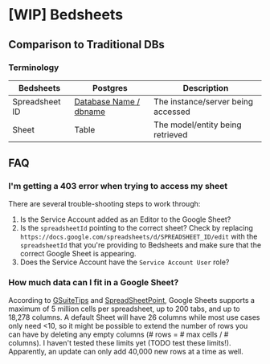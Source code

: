 # \[WIP\] Bedsheets

## Comparison to Traditional DBs

### Terminology

| Bedsheets      | Postgres                                                                                  | Description                        |
| -------------- | ----------------------------------------------------------------------------------------- | ---------------------------------- |
| Spreadsheet ID | [Database Name / dbname](https://www.postgresql.org/docs/9.2/libpq-connect.html#AEN38680) | The instance/server being accessed |
| Sheet          | Table                                                                                     | The model/entity being retrieved   |

## FAQ

### I'm getting a 403 error when trying to access my sheet

There are several trouble-shooting steps to work through:

1. Is the Service Account added as an Editor to the Google Sheet?
2. Is the `spreadsheetId` pointing to the correct sheet? Check by replacing `https://docs.google.com/spreadsheets/d/SPREADSHEET_ID/edit` with the `spreadsheetId` that you're providing to Bedsheets and make sure that the correct Google Sheet is appearing.
3. Does the Service Account have the `Service Account User` role?

### How much data can I fit in a Google Sheet?

According to [GSuiteTips](https://gsuitetips.com/tips/sheets/google-spreadsheet-limitations/) and [SpreadSheetPoint](https://spreadsheetpoint.com/google-sheets-limitations/), Google Sheets supports a maximum of 5 million cells per spreadsheet, up to 200 tabs, and up to 18,278 columns. A default Sheet will have 26 columns while most use cases only need <10, so it might be possible to extend the number of rows you can have by deleting any empty columns (# rows = # max cells / # columns). I haven't tested these limits yet (TODO test these limits!). Apparently, an update can only add 40,000 new rows at a time as well.
